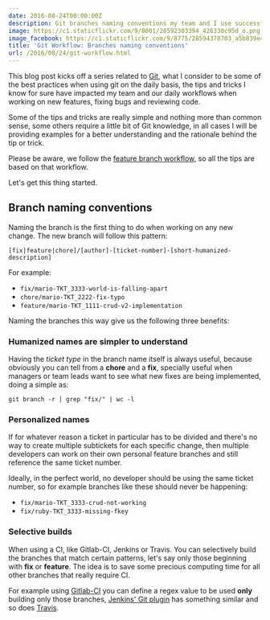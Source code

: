 ```yaml
---
date: 2016-08-24T00:00:00Z
description: Git branches naming conventions my team and I use successfully.
image: https://c1.staticflickr.com/9/8001/28592303394_426330c95d_o.png
image_facebook: https://c1.staticflickr.com/9/8775/28594378703_a5b839e4fe_o.png
title: 'Git Workflow: Branches naming conventions'
url: /2016/08/24/git-workflow.html
---
```


This blog post kicks off a series related to [Git](https://git-scm.com/), what I consider to be some of the best practices when using git on the daily basis, the tips and tricks I know for sure have impacted my team and our daily workflows when working on new features, fixing bugs and reviewing code. 

Some of the tips and tricks are really simple and nothing more than common sense, some others require a little bit of Git knowledge, in all cases I will be providing examples for a better understanding and the rationale behind the tip or trick.

Please be aware, we follow the [feature branch workflow](https://www.atlassian.com/git/tutorials/comparing-workflows/feature-branch-workflow), so all the tips are based on that workflow.

Let's get this thing started.

## Branch naming conventions

Naming the branch is the first thing to do when working on any new change. The new branch will follow this pattern:

`[fix|feature|chore]/[author]-[ticket-number]-[short-humanized-description]`

For example:

* `fix/mario-TKT_3333-world-is-falling-apart`
* `chore/mario-TKT_2222-fix-typo`
* `feature/mario-TKT_1111-crud-v2-implementation`

Naming the branches this way give us the following three benefits:

### Humanized names are simpler to understand

Having the *ticket type* in the branch name itself is always useful, because obviously you can tell from a **chore** and a **fix**, specially useful when managers or team leads want to see what new fixes are being implemented, doing a simple as:

`git branch -r | grep "fix/" | wc -l`

### Personalized names

If for whatever reason a ticket in particular has to be divided and there's no way to create multiple subtickets for each specific change, then multiple developers can work on their own personal feature branches and still reference the same ticket number.

Ideally, in the perfect world, no developer should be using the same ticket number, so for example branches like these should never be happening:

* `fix/mario-TKT_3333-crud-not-working`
* `fix/ruby-TKT_3333-missing-fkey`

### Selective builds

When using a CI, like Gitlab-CI, Jenkins or Travis. You can selectively build the branches that match certain patterns, let's say only those beginning with **fix** or **feature**. The idea is to save some precious computing time for all other branches that really require CI.

For example using [Gitlab-CI](http://docs.gitlab.com/ce/ci/yaml/README.html#only-and-except) you can define a regex value to be used **only** building only those branches, [Jenkins' Git plugin](https://wiki.jenkins-ci.org/display/JENKINS/Git+Plugin) has something similar and so does [Travis](https://docs.travis-ci.com/user/customizing-the-build#Building-Specific-Branches).
